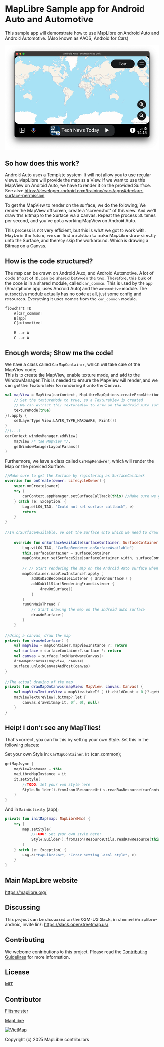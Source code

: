 MapLibre Sample app for Android Auto and Automotive
===================================================

This sample app will demonstrate how to use MapLibre on Android Auto and Android Automotive.
(Also known as AAOS, Android for Cars)

![](screenshots/screenshot1.png "Screenshot of MapLibre on Android Auto")

So how does this work?
----------------------
Android Auto uses a Template system. It will not allow you to use regular views.
MapLibre will provide the map as a View. If we want to use this MapView on Android Auto, we have to render it on the provided Surface.
See also: https://developer.android.com/training/cars/apps#declare-surface-permission

To get the MapView to render on the surface, we do the following;
We render the MapView offscreen, create a 'screenshot' of this view. 
And we'll draw this Bitmap to the Surface via a Canvas.
Repeat the process 30 times per second, and you've got a working MapView on Android Auto.

This process is not very efficient, but this is what we got to work with.
Maybe in the future, we can find a solution to make MapLibre draw directly unto the Surface,
and thereby skip the workaround. Which is drawing a Bitmap on a Canvas.


How is the code structured?
---------------------------
The map can be drawn on Android Auto, and Android Automotive. A lot of code (most of it), can be shared between the two.
Therefore, this bulk of the code is in a shared module, called `car_common`. This is used by the `app` (Smartphone app, uses Android Auto) and the `automotive` module.
The `automotive` module actually has no code at all, just some config and resources. Everything it uses comes from the `car_common` module.

```mermaid
flowchart TD
    A[car_common] 
    B[app]
    C[automotive]
    
    B --> A
    C --> A
```


Enough words; Show me the code!
-------------------------------

We have a class called `CarMapContainer`, which will take care of the MapView code;  
This is to create the MapView, enable texture mode, and add to the WindowManager. 
This is needed to ensure the MapView will render, and we can get the Texture later for rendering it onto the Canvas.
```kotlin
val mapView = MapView(carContext, MapLibreMapOptions.createFromAttributes(carContext).apply {
    // Set the textureMode to true, so a TextureView is created
    // We can extract this TextureView to draw on the Android Auto surface
    textureMode(true)
}).apply {
    setLayerType(View.LAYER_TYPE_HARDWARE, Paint())
}
//(...)
carContext.windowManager.addView(
    mapView /* the MapView */,
    getWindowManagerLayoutParams()
)
```

Furthermore, we have a class called `CarMapRenderer`, which will render the Map on the provided Surface.
```kotlin
//Make sure to get the Surface by registering as SurfaceCallback
override fun onCreate(owner: LifecycleOwner) {
    super.onCreate(owner)
    try {
        carContext.appManager.setSurfaceCallback(this) //Make sure we get the Surface from Android Auto
    } catch (e: Exception) {
        Log.e(LOG_TAG, "Could not set surface callback", e)
        return
    }
}

//In onSurfaceAvailable, we get the Surface onto which we need to draw the map

    override fun onSurfaceAvailable(surfaceContainer: SurfaceContainer) {
        Log.v(LOG_TAG, "CarMapRenderer.onSurfaceAvailable")
        this.surfaceContainer = surfaceContainer
        mapContainer.setSurfaceSize(surfaceContainer.width, surfaceContainer.height)

        // // Start rendering the map on the Android Auto surface when any behavior changes are detected in the map.
        mapContainer.mapViewInstance?.apply {
            addOnDidBecomeIdleListener { drawOnSurface() }
            addOnWillStartRenderingFrameListener {
                drawOnSurface()
            }
        }
        runOnMainThread {
            // Start drawing the map on the android auto surface
            drawOnSurface()
        }
    }

//Using a canvas, draw the map
private fun drawOnSurface() {
    val mapView = mapContainer.mapViewInstance ?: return
    val surface = surfaceContainer?.surface ?: return
    val canvas = surface.lockHardwareCanvas()
    drawMapOnCanvas(mapView, canvas)
    surface.unlockCanvasAndPost(canvas)
}

//The actual drawing of the map
private fun drawMapOnCanvas(mapView: MapView, canvas: Canvas) {
    val mapViewTextureView = mapView.takeIf { it.childCount > 0 }?.getChildAt(0) as? TextureView
    mapViewTextureView?.bitmap?.let {
        canvas.drawBitmap(it, 0f, 0f, null)
    }
}

```

Help! I don't see any MapTiles!
-------------------------------

That's correct, you can fix this by setting your own Style.
Set this in the following places:

Set your own Style in: `CarMapContainer.kt` (car_common);
```kotlin
getMapAsync {
    mapViewInstance = this
    mapLibreMapInstance = it
    it.setStyle(
        //TODO: Set your own style here
        Style.Builder().fromJson(ResourceUtils.readRawResource(carContext, R.raw.local_style))
    )
}
```
And in `MainActivity` (app);
```kotlin
private fun initMap(map: MapLibreMap) {
    try {
        map.setStyle(
            //TODO: Set your own style here!
            Style.Builder().fromJson(ResourceUtils.readRawResource(this, R.raw.local_style))
        )
    } catch (e: Exception) {
        Log.e("MapLibreCar", "Error setting local style", e)
    }
}
```

Main MapLibre website
---------------------
https://maplibre.org/

Discussing
----------
This project can be discussed on the OSM-US Slack, in channel #maplibre-android, invite link: https://slack.openstreetmap.us/

Contributing
------------
We welcome contributions to this project. Please read the [Contributing Guidelines](CONTRIBUTING.md) for more information.

License
-------
[MIT](LICENSE)

Contributor
--------
[Flitsmeister](https://flitsmeister.nl)

[MapLibre](https://maplibre.org)

<a href="https://maps.vietmap.vn">
<img src="https://bizweb.dktcdn.net/100/415/690/themes/804206/assets/logo.png?1731986518084" alt="VietMap" width="100"/>
</a>

Copyright (c) 2025 MapLibre contributors
